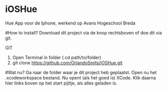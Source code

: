 # iOSHue
Hue App voor de Iphone, werkend op Avans Hogeschool Breda

#How to install?
Download dit project via de knop rechtsboven of doe dit via git.

GIT
1. Open Terminal in folder ( cd path/to/folder)
2. git clone https://github.com/OrlandoSmits/iOSHue.git

#Wat nu?
Ga naar de folder waar je dit project heb geplaatst. Open nu het .xcodeworkspace bestand. 
Nu opent (als het goed is) XCode. Klik daarna hier links boven op het start pijltje, als alles geladen is. 

